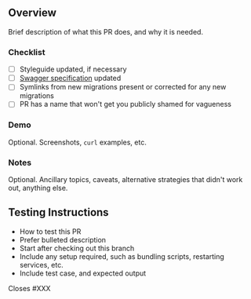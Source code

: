 ## Overview

Brief description of what this PR does, and why it is needed.

### Checklist

- [ ] Styleguide updated, if necessary
- [ ] [Swagger specification](https://github.com/raster-foundry/raster-foundry-api-spec) updated
- [ ] Symlinks from new migrations present or corrected for any new migrations
- [ ] PR has a name that won't get you publicly shamed for vagueness

### Demo

Optional. Screenshots, `curl` examples, etc.

### Notes

Optional. Ancillary topics, caveats, alternative strategies that didn't work out, anything else.


## Testing Instructions

 * How to test this PR
 * Prefer bulleted description
 * Start after checking out this branch
 * Include any setup required, such as bundling scripts, restarting services, etc.
 * Include test case, and expected output

Closes #XXX
